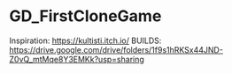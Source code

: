 # GD_FirstCloneGame

Inspiration: https://kultisti.itch.io/
BUILDS: https://drive.google.com/drive/folders/1f9s1hRKSx44JND-Z0vQ_mtMqe8Y3EMKk?usp=sharing